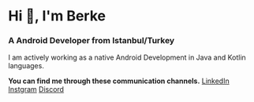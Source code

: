 # Hi 👋, I'm Berke

### A Android Developer from Istanbul/Turkey


I am actively working as a native Android Development in Java and Kotlin languages.


**You can find me through these communication channels.**
[LinkedIn](https://www.linkedin.com/in/berkedursunoglu/)
[Instgram](https://www.instgram.com/berkedrsnn)
[Discord](https://www.discordapp.com/users/KOFUNNN#5689)

<!--
**berkedursunoglu/berkedursunoglu** is a ✨ _special_ ✨ repository because its `README.md` (this file) appears on your GitHub profile.

Here are some ideas to get you started:

- 🔭 I’m currently working on ...
- 🌱 I’m currently learning ...
- 👯 I’m looking to collaborate on ...
- 🤔 I’m looking for help with ...
- 💬 Ask me about ...
- 📫 How to reach me: ...
- 😄 Pronouns: ...
- ⚡ Fun fact: ...
-->
